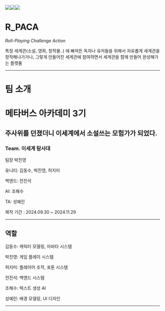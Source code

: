 
<img src="https://img.shields.io/badge/Spring%20Boot-6DB33F?style=for-the-badge&logo=Spring%20Boot&logoColor=white"/><img src="https://img.shields.io/badge/Docker-2496ED?style=for-the-badge&logo=Docker&logoColor=white"/><img src="https://img.shields.io/badge/mysql-4479A1?style=for-the-badge&logo=mysql&logoColor=white"/>

# **R_PACA**

  _Roll-Playing Challenge Action_  

특정 세계관(소설, 영화, 창작물..) 에 빠져든 독자나 유저들을 위해서 
자유롭게 세계관을 창작해나가거나, 그렇게 만들어진 세계관에 참여하면서 세계관을 함께 만들어 완성해가는 플랫폼

---
# 팀 소개 
<h1>메타버스 아카데미 3기</h1>

<h2>주사위를 던졌더니 이세계에서 소설쓰는 모험가가 되었다.</h2>

<h3>Team. 이세계 탐사대</h3>

팀장 박진영

유니티: 김동수, 박진영, 허지미

백엔드: 전진석

AI: 조해수

TA: 성예린

제작 기간 : 2024.09.30 ~ 2024.11.29

---
<h2>역할</h2>
김동수: 캐릭터 모델링, 아바타 시스템

박진영: 게임 플레이 시스템

허지미: 플레이어 조작, 포톤 시스템

전진석: 백엔드 시스템

조해수: 텍스트 생성 AI

성예린: 배경 모델링, UI 디자인

---
